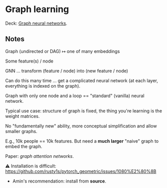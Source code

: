 # Graph learning

Deck:
[Graph neural networks](https://microsoft-my.sharepoint.com/:p:/p/amsaied/EQZksGBlY65BhbZGhzZw7jcBXOCDGVqcIioEkA3zNcgQNg?e=50sqRB).

## Notes

Graph (undirected or DAG) &mapsto; one of many embeddings

Some feature(s) / node

GNN ... transform (feature / node) into (new feature / node)

Can do this many time ... get a complicated neural network (at each layer, everything is indexed on the graph).

Graph with only one node and a loop == "standard" (vanilla) neural network.

Typical use case: structure of graph is fixed, the thing you're learning is the weight matrices.

No "fundamentally new" ability, more conceptual simplification and allow smaller graphs.

E.g., 10k people == 10k features. But need a **much larger** "naive" graph to embed the graph.

Paper: _graph attention networks_.

:warning: Installation is difficult: https://github.com/rusty1s/pytorch_geometric/issues/1080%E2%80%8B

- Amin's recommendation: install from **source**.


